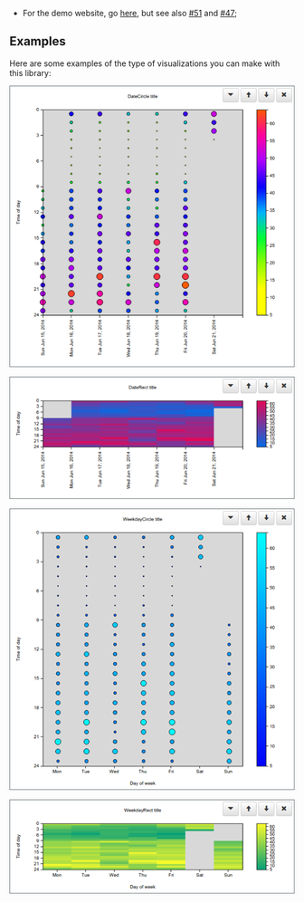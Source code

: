 - For the demo website, go [here](http://nlesc-sherlock.github.io/punchcardjs-demo/sites/demo/), but see also [#51](https://github.com/nlesc-sherlock/punchcardjs/issues/51) and [#47](https://github.com/nlesc-sherlock/punchcardjs/issues/47);

## Examples

Here are some examples of the type of visualizations you can make with this library:

![example-date-circle.png](https://github.com/nlesc-sherlock/punchcardjs-demo/raw/master/docs/example-date-circle.png "example-date-circle.png")

![example-date-rect.png](https://github.com/nlesc-sherlock/punchcardjs-demo/raw/master/docs/example-date-rect.png "example-date-rect.png")

![example-weekday-circle.png](https://github.com/nlesc-sherlock/punchcardjs-demo/raw/master/docs/example-weekday-circle.png "example-weekday-circle.png")

![example-weekday-rect.png](https://github.com/nlesc-sherlock/punchcardjs-demo/raw/master/docs/example-weekday-rect.png "example-weekday-rect.png")




